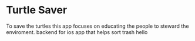 # Turtle Saver
To save the turtles this app focuses on educating the people to steward the enviroment. 
backend for ios app that helps sort trash
hello
